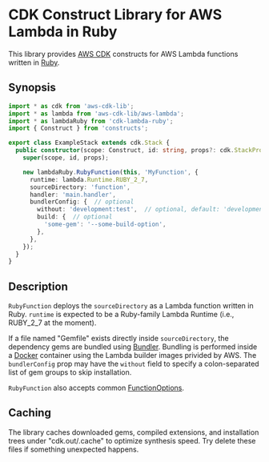 # CDK Construct Library for AWS Lambda in Ruby

This library provides [AWS CDK](https://github.com/aws/aws-cdk) constructs for AWS Lambda functions written in [Ruby](https://www.ruby-lang.org/).

## Synopsis

```typescript
import * as cdk from 'aws-cdk-lib';
import * as lambda from 'aws-cdk-lib/aws-lambda';
import * as lambdaRuby from 'cdk-lambda-ruby';
import { Construct } from 'constructs';

export class ExampleStack extends cdk.Stack {
  public constructor(scope: Construct, id: string, props?: cdk.StackProps) {
    super(scope, id, props);

    new lambdaRuby.RubyFunction(this, 'MyFunction', {
      runtime: lambda.Runtime.RUBY_2_7,
      sourceDirectory: 'function',
      handler: 'main.handler',
      bundlerConfig: {  // optional
        without: 'development:test',  // optional, default: 'development:test'
        build: {  // optional
          'some-gem': '--some-build-option',
        },
      },
    });
  }
}
```

## Description

`RubyFunction` deploys the `sourceDirectory` as a Lambda function written in Ruby. `runtime` is expected to be a Ruby-family Lambda Runtime (i.e., RUBY\_2\_7 at the moment).

If a file named "Gemfile" exists directly inside `sourceDirectory`, the dependency gems are bundled using [Bundler](https://bundler.io/). Bundling is performed inside a [Docker](https://www.docker.com/) container using the Lambda builder images privided by AWS. The `bundlerConfig` prop may have the `without` field to specify a colon-separated list of gem groups to skip installation.

`RubyFunction` also accepts common [FunctionOptions](https://docs.aws.amazon.com/cdk/api/v2/docs/aws-cdk-lib.aws_lambda.FunctionOptions.html).

## Caching

The library caches downloaded gems, compiled extensions, and installation trees under "cdk.out/.cache" to optimize synthesis speed. Try delete these files if something unexpected happens.
